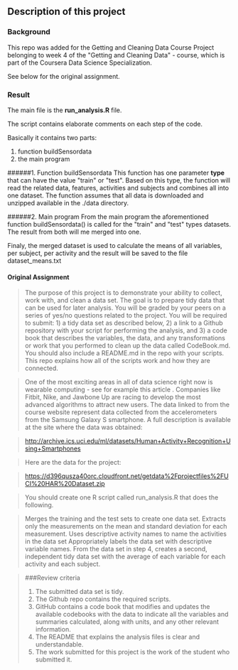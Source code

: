 ## Description of this project

### Background
This repo was added for the Getting and Cleaning Data Course Project belonging to week 4 of the "Getting and Cleaning Data" - course, which is part of the Coursera Data Science Specialization.

See below for the original assignment.

### Result
The main file is the **run_analysis.R** file.

The script contains elaborate comments on each step of the code.

Basically it contains two parts:

1. function buildSensordata
2. the main program

######1. Function buildSensordata
This function has one parameter **type** that can have the value "train" or "test".
Based on this type, the function will read the related data, features, activities and subjects and combines all into one dataset.
The function assumes that all data is downloaded and unzipped available in the ./data directory.

######2. Main program
From the main program the aforementioned function buildSensordata() is called for the "train" and "test" types datasets.
The result from both will me merged into one.

Finaly, the merged dataset is used to calculate the means of all variables, per subject, per activity and the result will be saved to the file dataset_means.txt


#### Original Assignment
>The purpose of this project is to demonstrate your ability to collect, work with, and clean a data set. The goal is to prepare tidy data that can be used for later analysis. You will be graded by your peers on a series of yes/no questions related to the project. You will be required to submit: 1) a tidy data set as described below, 2) a link to a Github repository with your script for performing the analysis, and 3) a code book that describes the variables, the data, and any transformations or work that you performed to clean up the data called CodeBook.md. You should also include a README.md in the repo with your scripts. This repo explains how all of the scripts work and how they are connected.

>One of the most exciting areas in all of data science right now is wearable computing - see for example this article . Companies like Fitbit, Nike, and Jawbone Up are racing to develop the most advanced algorithms to attract new users. The data linked to from the course website represent data collected from the accelerometers from the Samsung Galaxy S smartphone. A full description is available at the site where the data was obtained:

>http://archive.ics.uci.edu/ml/datasets/Human+Activity+Recognition+Using+Smartphones

>Here are the data for the project:

>https://d396qusza40orc.cloudfront.net/getdata%2Fprojectfiles%2FUCI%20HAR%20Dataset.zip

>You should create one R script called run_analysis.R that does the following.

>Merges the training and the test sets to create one data set.
Extracts only the measurements on the mean and standard deviation for each measurement.
Uses descriptive activity names to name the activities in the data set
Appropriately labels the data set with descriptive variable names.
From the data set in step 4, creates a second, independent tidy data set with the average of each variable for each activity and each subject.

>###Review criteria
>1. The submitted data set is tidy.
>2. The Github repo contains the required scripts.
>3. GitHub contains a code book that modifies and updates the available codebooks with the data to indicate all the variables and summaries calculated, along with units, and any other relevant information.
>4. The README that explains the analysis files is clear and understandable.
>5. The work submitted for this project is the work of the student who submitted it.


